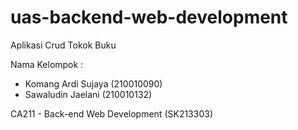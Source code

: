 # uas-backend-web-development
Aplikasi Crud Tokok Buku

Nama Kelompok :
- Komang Ardi Sujaya (210010090)
- Sawaludin Jaelani  (210010132)

CA211 - Back-end Web Development (SK213303)
